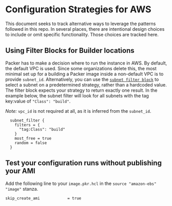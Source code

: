 # Configuration Strategies for AWS

This document seeks to track alternative ways to leverage the patterns followed in this repo. In several places, there are intentional design choices to include or omit specific functionality. Those choices are tracked here.

## Using Filter Blocks for Builder locations

Packer has to make a decision where to run the instance in AWS. By default, the default VPC is used. Since some organizations delete this, the most minimal set up for a building a Packer image inside a non-default VPC is to provide `subnet_id`. Alternatively, you can use the [`subnet filter block`](https://www.packer.io/docs/builders/amazon/ebs#subnet_filter) to select a subnet on a predetermined strategy, rather than a hardcoded value. The filter block expects your strategy to return exactly one result. In the example below, the subnet filter will look for all subnets with the tag key:value of `"Class": "build"`.

*Note:* `vpc_id` is not required at all, as it is inferred from the `subnet_id`.

```hcl
  subnet_filter {
    filters = {
      "tag:Class": "build"
    }
    most_free = true
    random = false
  }
```

## Test your configuration runs without publishing your AMI

Add the following line to your `image.pkr.hcl` in the `source "amazon-ebs" "image"` stanza.

```hcl
skip_create_ami            = true
```
